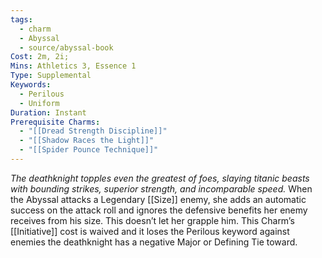 ```yaml
---
tags:
  - charm
  - Abyssal
  - source/abyssal-book
Cost: 2m, 2i;
Mins: Athletics 3, Essence 1
Type: Supplemental
Keywords:
  - Perilous
  - Uniform
Duration: Instant
Prerequisite Charms:
  - "[[Dread Strength Discipline]]"
  - "[[Shadow Races the Light]]"
  - "[[Spider Pounce Technique]]"
---
```

*The deathknight topples even the greatest of foes, slaying titanic beasts with bounding strikes, superior strength, and incomparable speed.*
When the Abyssal attacks a Legendary [[Size]] enemy, she adds an automatic success on the attack roll and ignores the defensive benefits her enemy receives from his size. This doesn’t let her grapple him.
This Charm’s [[Initiative]] cost is waived and it loses the Perilous keyword against enemies the deathknight has a negative Major or Defining Tie toward.